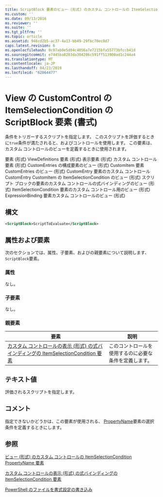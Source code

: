 ```yaml
---
title: ScriptBlock 要素のビュー (形式) のカスタム コントロールの ItemSelectionCondition |Microsoft Docs
ms.custom: ''
ms.date: 09/13/2016
ms.reviewer: ''
ms.suite: ''
ms.tgt_pltfrm: ''
ms.topic: article
ms.assetid: 946cd2b5-ac37-4a13-bb49-29fbc70ec8d7
caps.latest.revision: 6
ms.openlocfilehash: 0c07ab0e5d04c4056a7e7215bfa55773bfccb41d
ms.sourcegitcommit: e7445ba8203da304286c591ff513900ad1c244a4
ms.translationtype: MT
ms.contentlocale: ja-JP
ms.lasthandoff: 04/23/2019
ms.locfileid: "62064477"
---
```

# <a name="scriptblock-element-for-itemselectioncondition-for-customcontrol-for-view-format"></a>View の CustomControl の ItemSelectionCondition の ScriptBlock 要素 (書式)

条件をトリガーするスクリプトを指定します。 このスクリプトを評価するときに`true`条件が満たされると、およびコントロールを使用します。 この要素は、カスタム コントロールのビューを定義するときに使用されます。

要素 (形式) ViewDefinitions 要素 (形式) 表示要素 (形式) カスタム コントロール要素 (形式) CustomEntries の構成要素のビュー (形式) CustomItem 要素 CustomEntries のビュー (形式) CustomEntry 要素のカスタム コントロールCustomEntry CustomItem の ItemSelectionCondition のビュー (形式) スクリプト ブロックの要素のカスタム コントロールの式バインディングのビュー (形式) ItemSelectionCondition 要素のカスタム コントロール用のビュー (形式) ExpressionBinding 要素カスタム コントロールのビュー (形式)

## <a name="syntax"></a>構文

```xml
<ScriptBlock>ScriptToEvaluate</ScriptBlock>
```

## <a name="attributes-and-elements"></a>属性および要素

次のセクションでは、属性、子要素、およびの親要素について説明します、`ScriptBlock`要素。

### <a name="attributes"></a>属性

なし。

### <a name="child-elements"></a>子要素

なし。

### <a name="parent-elements"></a>親要素

|要素|説明|
|-------------|-----------------|
|[カスタム コントロールの表示 (形式) の式バインディングの ItemSelectionCondition 要素](./itemselectioncondition-element-for-expressionbinding-for-customcontrol-format.md)|このコントロールを使用するのに必要な条件を定義します。|

## <a name="text-value"></a>テキスト値

評価されるスクリプトを指定します。

## <a name="remarks"></a>コメント

指定できないかどうかは、この要素が使用される、 [PropertyName](./propertyname-element-for-itemselectioncondition-for-customcontrol-for-view-format.md)要素の選択条件を定義するときにします。

## <a name="see-also"></a>参照

[ビュー (形式) のカスタム コントロールの ItemSelectionCondition PropertyName 要素](./propertyname-element-for-itemselectioncondition-for-customcontrol-for-view-format.md)

[カスタム コントロールの表示 (形式) の式バインディングの ItemSelectionCondition 要素](./itemselectioncondition-element-for-expressionbinding-for-customcontrol-format.md)

[PowerShell のファイルを書式設定の書き込み](./writing-a-powershell-formatting-file.md)
